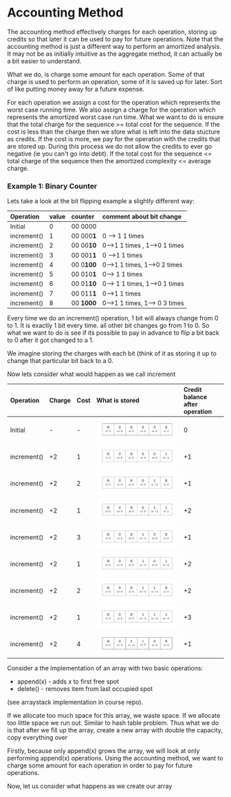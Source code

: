 # Accounting Method

The accounting method effectively charges for each operation, storing up credits so that later it can be used to pay for future operations.  Note that the accounting method is just a different way to perform an amortized analysis.  It may not be as initially intuitive as the aggregate method, it can actually be a bit easier to understand.

What we do, is charge some amount for each operation.  Some of that charge is used to perform an operation, some of it is saved up for later.  Sort of like putting money away for a future expense. 

For each operation we assign a cost for the operation which represents the worst case running time.  We also assign a charge for the operation which represents the amortized worst case run time.   What we want to do is ensure that the total charge for the sequence &gt;= total cost for the sequence.  If the cost is less than the charge then we store what is left into the data stucture as credits.  If the cost is more, we pay for the operation with the credits that are stored up.  During this process we do not allow the credits to ever go negative \(ie you can't go into debt\).  If the total cost for the sequence &lt;= total charge of the sequence then the amortized complexity &lt;= average charge.

### Example 1: Binary Counter

Lets take a look at the bit flipping example a slightly different way:

| Operation | value | counter | comment about bit change |
| :--- | :--- | :--- | :--- |
| Initial | 0 | 00 0000 |  |
| increment\(\) | 1 | 00 000**1** | 0 --&gt; 1 1 times |
| increment\(\) | 2 | 00 00**10** | 0--&gt;1 1 times ,  1--&gt;0 1 times |
| increment\(\) | 3 | 00 001**1** | 0 --&gt;1 1 times |
| increment\(\) | 4 | 00 0**100** | 0--&gt;1 1 times, 1--&gt;0 2 times |
| increment\(\) | 5 | 00 010**1** | 0--&gt; 1 1 times |
| increment\(\) | 6 | 00 01**10** | 0--&gt; 1  1 times, 1--&gt;0 1 times |
| increment\(\) | 7 | 00 011**1** | 0--&gt;1 1 times |
| increment\(\)  | 8  | 00 **1000** | 0--&gt;1 1 times, 1--&gt; 0 3 times |

Every time we do an increment\(\) operation, 1 bit will always change from 0 to 1.  It is exactly 1 bit every time.  all other bit changes go from 1 to 0.  So what we want to do is see if its possible to pay in advance to flip a bit back to 0 after it got changed to a 1.

We imagine storing the charges with each bit \(think of it as storing it up to change that particular bit back to a 0.

Now lets consider what would happen as we call increment

| Operation | Charge | Cost | What is stored | Credit balance  after operation |
| :--- | :--- | :--- | :--- | :--- |
| Initial | - | - | ![](../.gitbook/assets/bincountacct1.png)  | 0 |
| increment\(\) | +2 | 1 | ![](../.gitbook/assets/bincountacct2.png)  | +1 |
| increment\(\) | +2 | 2 | ![](../.gitbook/assets/bincountacct3.png)  | +1 |
| increment\(\) | +2 | 1 | ![](../.gitbook/assets/bincountacct4.png)  | +2 |
| increment\(\) | +2 | 3 | ![](../.gitbook/assets/bincountacct5.png)  | +1 |
| increment\(\) | +2 | 1 | ![](../.gitbook/assets/bincountacct6.png)  | +2 |
| increment\(\) | +2 | 2 | ![](../.gitbook/assets/bincountacct7.png) | +2 |
| increment\(\) | +2 | 1 | ![](../.gitbook/assets/bincountacct8.png) | +3 |
| increment\(\) | +2 | 4 | ![](../.gitbook/assets/bincountacct9.png) | +1 |



Consider a the implementation of an array with two basic operations:

* append\(x\) - adds x to first free spot
* delete\(\) - removes item from last occupied spot

\(see arraystack implementation in course repo\).

If we allocate too much space for this array, we waste space.  If we allocate too little space we run out.  Similar to hash table problem. Thus what we do is that after we fill up the array, create a new array with double the capacity, copy everything over 

Firstly, because only append\(x\) grows the array, we will look at only performing append\(x\) operations.  Using the accounting method, we want to charge some amount for each operation in order to pay for future operations.

Now, let us consider what happens as we create our array







